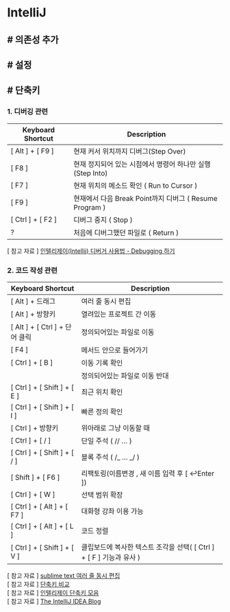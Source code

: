 # IntelliJ

## # 의존성 추가

## # 설정

## # 단축키

### 1. 디버깅 관련

| Keyboard Shortcut | Description                                               |
| ----------------- | --------------------------------------------------------- |
| [ Alt ] + [ F9 ]  | 현재 커서 위치까지 디버그(Step Over)                      |
| [ F8 ]            | 현재 정지되어 있는 시점에서 명령어 하나만 실행(Step Into) |
| [ F7 ]            | 현재 위치의 메소드 확인 ( Run to Cursor )                 |
| [ F9 ]            | 현재에서 다음 Break Point까지 디버그 ( Resume Program )   |
| [ Ctrl ] + [ F2 ] | 디버그 중지 ( Stop )                                      |
| ?                 | 처음에 디버그했던 파일로 ( Return )                       |

[ 참고 자료 ] [인텔리제이(Intellij) 디버거 사용법 - Debugging 하기](https://velog.io/@guri/인텔리제이Intellij-디버거-사용법-Debugging-하기)

### 2. 코드 작성 관련

| Keyboard Shortcut              | Description                                                          |
| ------------------------------ | -------------------------------------------------------------------- |
| [ Alt ] + 드래그               | 여러 줄 동시 편집                                                    |
| [ Alt ] + 방향키               | 열려있는 프로젝트 간 이동                                            |
| [ Alt ] + [ Ctrl ] + 단어 클릭 | 정의되어있는 파일로 이동                                             |
| [ F4 ]                         | 메서드 안으로 들어가기                                               |
| [ Ctrl ] + [ B ]               | 이동 기록 확인                                                       |
|                                | 정의되어있는 파일로 이동 반대                                        |
| [ Ctrl ] + [ Shift ] + [ E ]   | 최근 위치 확인                                                       |
| [ Ctrl ] + [ Shift ] + [ I ]   | 빠른 정의 확인                                                       |
| [ Ctrl ] + 방향키              | 위아래로 그냥 이동할 때                                              |
| [ Ctrl ] + [ / ]               | 단일 주석 ( // … )                                                   |
| [ Ctrl ] + [ Shift ] + [ / ]   | 블록 주석 ( /_ ... _/ )                                              |
| [ Shift ] + [ F6 ]             | 리팩토링(이름변경 , 새 이름 입력 후 [ ↩️Enter ])                     |
| [ Ctrl ] + [ W ]               | 선택 범위 확장                                                       |
| [ Ctrl ] + [ Alt ] + [ F7 ]    | 대화형 강좌 이용 가능                                                |
| [ Ctrl ] + [ Alt ] + [ L ]     | 코드 정렬                                                            |
| [ Ctrl ] + [ Shift ] + [ V ]   | 클립보드에 복사한 텍스트 조각을 선택( [ Ctrl ] + [ F ] 기능과 유사 ) |

[ 참고 자료 ] [sublime text 여러 줄 동시 편집](https://goateedev.tistory.com/329)  
[ 참고 자료 ] [단축키 비교](https://okdevtv.com/mib/intellij/shortcuts)  
[ 참고 자료 ] [인텔리제이 단축키 모음](https://kimseungjae.tistory.com/2)  
[ 참고 자료 ] [The IntelliJ IDEA Blog](https://blog.jetbrains.com/ko/idea/2021/09/10-places-you-don-t-need-to-use-the-mouse-in-intellij-idea/)
